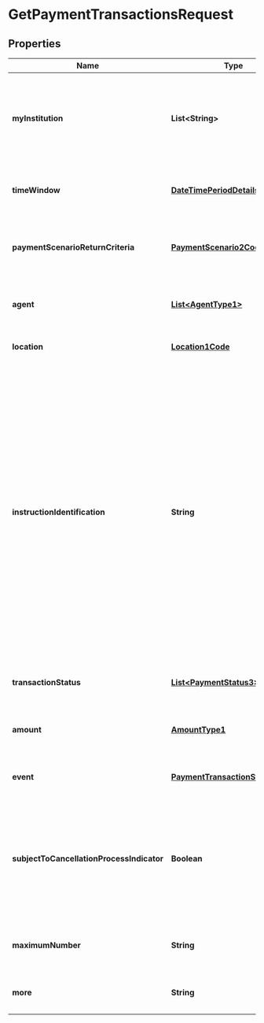 
# GetPaymentTransactionsRequest

## Properties
Name | Type | Description | Notes
------------ | ------------- | ------------- | -------------
**myInstitution** | **List&lt;String&gt;** | Specifies an institution that is owned by the sender, for which the sender can ask payment transaction details. | 
**timeWindow** | [**DateTimePeriodDetails**](DateTimePeriodDetails.md) | Time window for this institution to which the search applies. | 
**paymentScenarioReturnCriteria** | [**PaymentScenario2Code**](PaymentScenario2Code.md) | Criteria that specify which payment scenario is to be returned by the search. | 
**agent** | [**List&lt;AgentType1&gt;**](AgentType1.md) | Identifies agent(s) involved in a payment transaction. |  [optional]
**location** | [**Location1Code**](Location1Code.md) | Specifies the location of the search. |  [optional]
**instructionIdentification** | **String** | Unique identification, as assigned by an instructing party for an instructed party, to unambiguously identify the instruction.  Usage: The instruction identification is a point to point reference that can be used between the instructing party and the instructed party to refer to the individual instruction. It can be included in several messages related to the instruction. |  [optional]
**transactionStatus** | [**List&lt;PaymentStatus3&gt;**](PaymentStatus3.md) | Specifies the status of a transaction, in a coded form. |  [optional]
**amount** | [**AmountType1**](AmountType1.md) | Specifies the amount range for a given currency and amount type. |  [optional]
**event** | [**PaymentTransactionState1Code**](PaymentTransactionState1Code.md) | Specifies one of the states of the payment transaction. | 
**subjectToCancellationProcessIndicator** | **Boolean** | Indicates whether only payment transactions under a past or present stop and recall process should be retrieved.   Absence means no. |  [optional]
**maximumNumber** | **String** | Indicates the maximum number of entries returned. | 
**more** | **String** | Contains the token to get the next set of responses. |  [optional]



